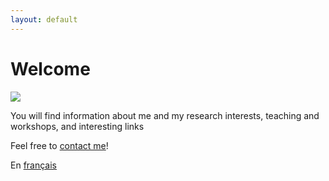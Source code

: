 ```yaml
---
layout: default
---
```


# Welcome

<img src="https://felixdtrudel.github.io/Félix_headshot.jpg">

You will find information about me and my research interests, teaching and workshops, and interesting links 

Feel free to [contact me](mailto:fdesmeul@uwo.ca)!

En [français](https://felixdtrudel.github.io/fr/index.html)

